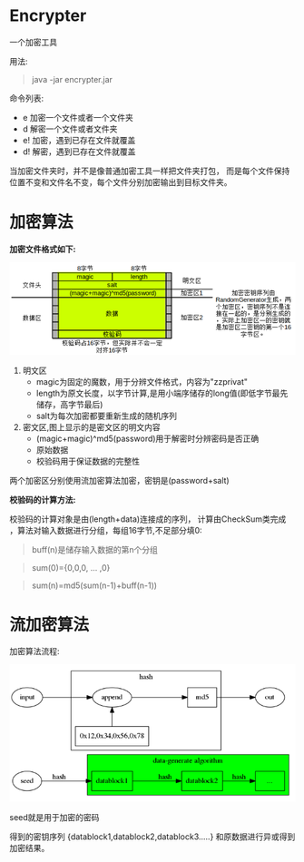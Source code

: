 

Encrypter
=========
一个加密工具

用法:
>java -jar encrypter.jar <command> <fileFrom> <fileTo> <password>

命令列表:
* e 加密一个文件或者一个文件夹
* d 解密一个文件或者文件夹
* e! 加密，遇到已存在文件就覆盖
* d! 解密，遇到已存在文件就覆盖

当加密文件夹时，并不是像普通加密工具一样把文件夹打包，
而是每个文件保持位置不变和文件名不变，每个文件分别加密输出到目标文件夹。


加密算法
====
**加密文件格式如下:**

![加密文件的格式](introduce/file_format.png)
1. 明文区
    * magic为固定的魔数，用于分辨文件格式，内容为"zzprivat"
    * length为原文长度，以字节计算,是用小端序储存的long值(即低字节最先储存，高字节最后)
    * salt为每次加密都要重新生成的随机序列
2. 密文区,图上显示的是密文区的明文内容
    * (magic+magic)^md5(password)用于解密时分辨密码是否正确
    * 原始数据
    * 校验码用于保证数据的完整性

两个加密区分别使用流加密算法加密，密钥是(password+salt)

**校验码的计算方法:**

校验码的计算对象是由(length+data)连接成的序列，
计算由CheckSum类完成
，算法对输入数据进行分组，每组16字节,不足部分填0:
>buff(n)是储存输入数据的第n个分组

>sum(0)={0,0,0, ... ,0}

>sum(n)=md5(sum(n-1)+buff(n-1))

流加密算法
=====

加密算法流程:

![](introduce/RandomGenerator.png)

seed就是用于加密的密码

得到的密钥序列
{datablock1,datablock2,datablock3.....}
和原数据进行异或得到加密结果。